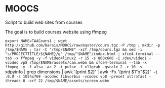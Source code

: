 MOOCS
=====

Script to build web sites from courses

The goal is to build courses website using ffmpeg

`export NAME=TAACours1 ; wget http://github.com/barais/MOOCS/raw/master/cours.tgz -P /tmp ; mkdir -p /tmp/$NAME ; tar -C "/tmp/$NAME" -xzf /tmp/cours.tgz && sed -i "s/PROJECTTITLE/${NAME}/g" /tmp/"$NAME"/index.html ; xfce4-terminal --tab -x ffmpeg -y -f video4linux2 -r 15 -s 800x600 -i /dev/video1 -vcodec vp8 /tmp/$NAME/assets/cam.webm && xfce4-terminal --tab -x ffmpeg -y -f alsa -ac 2 -i pulse -f x11grab -qscale 2 -r 10 -s `xdpyinfo | grep dimensions | awk '{print $2}' | awk -Fx '{print $1"x"$2}'` -i :0.0 -s 1024x768 -acodec libvorbis -vcodec vp8 -preset ultrafast -threads 0 -crf 22 /tmp/$NAME/assets/screen.webm`



